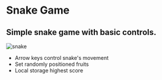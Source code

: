 # Snake Game
## Simple snake game with basic controls.
![snake](https://i.imgur.com/i5IY17P.png)

* Arrow keys control snake's movement
* Set randomly positioned fruits
* Local storage highest score

